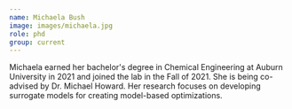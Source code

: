 ```yaml
---
name: Michaela Bush
image: images/michaela.jpg
role: phd
group: current
---
```


Michaela earned her bachelor's degree in Chemical Engineering at Auburn University in 2021 and joined the lab in the Fall of 2021. She is being co-advised by Dr. Michael Howard. Her research focuses on developing surrogate models for creating model-based optimizations. 
